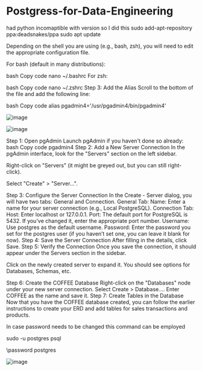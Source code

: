 # Postgress-for-Data-Engineering


had python incomaptible with version so I did this sudo add-apt-repository ppa:deadsnakes/ppa
sudo apt update



Depending on the shell you are using (e.g., bash, zsh), you will need to edit the appropriate configuration file.

For bash (default in many distributions):

bash
Copy code
nano ~/.bashrc
For zsh:

bash
Copy code
nano ~/.zshrc
Step 3: Add the Alias
Scroll to the bottom of the file and add the following line:

bash
Copy code
alias pgadmin4='/usr/pgadmin4/bin/pgadmin4'



![image](https://github.com/user-attachments/assets/8afbb004-1955-464b-8650-4efa3561ab59)



![image](https://github.com/user-attachments/assets/503c17b5-eda3-45dd-963c-ad65e5054645)



Step 1: Open pgAdmin
Launch pgAdmin if you haven't done so already:
bash
Copy code
pgadmin4
Step 2: Add a New Server Connection
In the pgAdmin interface, look for the "Servers" section on the left sidebar.

Right-click on "Servers" (it might be greyed out, but you can still right-click).

Select "Create" > "Server...".

Step 3: Configure the Server Connection
In the Create - Server dialog, you will have two tabs: General and Connection.
General Tab:
Name: Enter a name for your server connection (e.g., Local PostgreSQL).
Connection Tab:
Host: Enter localhost or 127.0.0.1.
Port: The default port for PostgreSQL is 5432. If you've changed it, enter the appropriate port number.
Username: Use postgres as the default username.
Password: Enter the password you set for the postgres user (if you haven’t set one, you can leave it blank for now).
Step 4: Save the Server Connection
After filling in the details, click Save.
Step 5: Verify the Connection
Once you save the connection, it should appear under the Servers section in the sidebar.

Click on the newly created server to expand it. You should see options for Databases, Schemas, etc.

Step 6: Create the COFFEE Database
Right-click on the "Databases" node under your new server connection.
Select Create > Database....
Enter COFFEE as the name and save it.
Step 7: Create Tables in the Database
Now that you have the COFFEE database created, you can follow the earlier instructions to create your ERD and add tables for sales transactions and products.


In case password needs to be changed this command can be employed

sudo -u postgres psql

\password postgres


![image](https://github.com/user-attachments/assets/c344df38-a682-4a13-9c1b-f3b1aec784ee)

